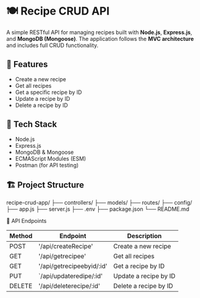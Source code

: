 # 🍽️ Recipe CRUD API

A simple RESTful API for managing recipes built with **Node.js**, **Express.js**, and **MongoDB (Mongoose)**. The application follows the **MVC architecture** and includes full CRUD functionality.

## 📌 Features

- Create a new recipe
- Get all recipes
- Get a specific recipe by ID
- Update a recipe by ID
- Delete a recipe by ID

## 🧱 Tech Stack

- Node.js
- Express.js
- MongoDB & Mongoose
- ECMAScript Modules (ESM)
- Postman (for API testing)

## 🏗️ Project Structure

recipe-crud-app/
├── controllers/
├── models/
├── routes/
├── config/
├── app.js
├── server.js
├── .env
├── package.json
└── README.md

📮 API Endpoints

| Method |           Endpoint               | Description           |
| ------ | -------------------------------- | --------------------- |
| POST   | '/api/createRecipe'              | Create a new recipe   |
| GET    | '/api/getrecipee'                | Get all recipes       |
| GET    | '/api/getrecipeebyid/:id'        | Get a recipe by ID    |
| PUT    | `/api/updateredipe/:id'          | Update a recipe by ID |
| DELETE | '/api/deleterecipe/:id'          | Delete a recipe by ID |

